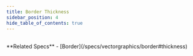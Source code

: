 ```yaml
---
title: Border Thickness
sidebar_position: 4
hide_table_of_contents: true
---
```


<DarumaPlayer src='https://raw.githubusercontent.com/verygoodgraphics/resource/main/feature/border__daruma/border__thickness.daruma' />

<br />
**Related Specs**
- [Border](/specs/vectorgraphics/border#thickness)
